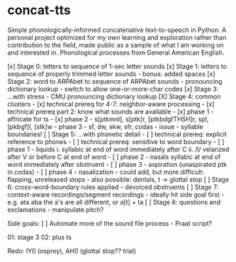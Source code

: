 # concat-tts
Simple phonologically-informed concatenative text-to-speech in Python. A personal project optimized for my own learning and exploration rather than contribution to the field, made public as a sample of what I am working on and interested in. Phonological processes from General American English. 

[x] Stage 0: letters to sequence of 1-sec letter sounds
[x] Stage 1: letters to sequence of properly trimmed letter sounds
	- bonus: added spaces
[x] Stage 2: word to ARPAbet to sequence of ARPAbet sounds
	- pronouncing dictionary lookup
	- switch to allow one-or-more-char codes
[x] Stage 3: ...with stress
	- CMU pronouncing dictionary lookup
[X] Stage 4: common clusters
	- [x] technical prereq for 4-7: neighbor-aware processing
	- [x] technical prereq part 2: know what sounds are available
	- [x] phase 1 - affricate for ts
	- [x] phase 2 - s[ptkmnl], s[ptk]r, [ptkbdgfTHSH]r, spl, [pkbgf]l, [stk]w
	- phase 3 - sf, dw, skw, sfr, codas
	- issue - syllable boundaries!
[ ] Stage 5: ...with phonetic detail
	- [ ] technical prereq: explicit reference to phones
	- [ ] technical prereq: sensitive to word boundary
	- [ ] phase 1 - liquids 
		i. syllabic at end of word immediately after C
		ii. /l/ velarized after V or before C at end of word
	- [ ] phase 2 - nasals syllabic at end of word immediately after obstruent
	- [ ] phase 3 - aspiration (unaspirated ptk in codas)
	- [ ] phase 4 - nasalization
	- could add, but more difficult: flapping, unreleased stops
	- also possible: dentals, t -> glottal stop
[ ] Stage 6: cross-word-boundary rules applied
	- devoiced obstruents
[ ] Stage 7: context-aware recordings/segment recordings
	- ideally hit side goal first
	- e.g. ata aba the a's are all different, or a[t] + ta
[ ] Stage 8: questions and exclamations 
	- manipulate pitch?

Side goals:
[ ] Automate more of the sound file process
	- Praat script?

01: stage 3
02: plus ts

Redo: IY0 (osprey), AH0 (glottal stop?? trial)
